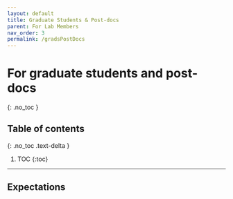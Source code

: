 ```yaml
---
layout: default
title: Graduate Students & Post-docs
parent: For Lab Members
nav_order: 3
permalink: /gradsPostDocs
---
```


# For graduate students and post-docs
{: .no_toc }

## Table of contents
{: .no_toc .text-delta }

1. TOC
{:toc}

---

## Expectations

